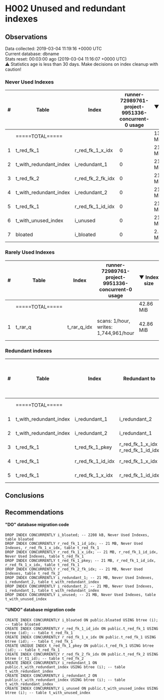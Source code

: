 # H002 Unused and redundant indexes #

## Observations ##
Data collected: 2019-03-04 11:19:16 +0000 UTC  
Current database: dbname  
Stats reset: 00:03:00 ago (2019-03-04 11:16:07 +0000 UTC)  
:warning: Statistics age is less than 30 days. Make decisions on index cleanup with caution!
### Never Used Indexes ###
\#| Table | Index | runner-72989761-project-9951336-concurrent-0 usage | &#9660;&nbsp;Index size | Table size | Supports FK
--|-------|-------|----|-----|-----|-----
&nbsp;|=====TOTAL=====|||130.83 MiB|218.55 MiB|
1|t_red_fk_1|r_red_fk_1_x_idx|0|21.45 MiB|34.58 MiB|Yes
2|t_with_redundant_index|i_redundant_1|0|21.45 MiB|34.58 MiB|
3|t_red_fk_2|r_red_fk_2_fk_idx|0|21.45 MiB|42.24 MiB|
4|t_with_redundant_index|i_redundant_2|0|21.45 MiB|34.58 MiB|
5|t_red_fk_1|r_red_fk_1_id_idx|0|21.45 MiB|34.58 MiB|Yes
6|t_with_unused_index|i_unused|0|21.45 MiB|34.58 MiB|
7|bloated|i_bloated|0|2.16 MiB|3.47 MiB|

### Rarely Used Indexes ###
\#| Table | Index | runner-72989761-project-9951336-concurrent-0 usage | &#9660;&nbsp;Index size | Table size | Comment | Supports FK
--|-------|-------|-----|-----|-----|----|-----
&nbsp;|=====TOTAL=====|||42.86 MiB|49.89 MiB||
1|t_rar_q|t_rar_q_idx|scans: 1\/hour, writes: 1,744,961\/hour|42.86 MiB|49.89 MiB|Low Scans, High Writes|

### Redundant indexes ###
\#| Table | Index | Redundant to |runner-72989761-project-9951336-concurrent-0 usage | &#9660;&nbsp;Index size | Table size | Supports FK
--|-------|-------|--------------|--|-----|-----|-----
&nbsp;|=====TOTAL=====||||107.23 MiB|172.86 MiB|
1|t_with_redundant_index|i_redundant_1|i_redundant_2<br/>|0|21.45 MiB|34.58 MiB|
2|t_with_redundant_index|i_redundant_2|i_redundant_1<br/>|0|21.45 MiB|34.58 MiB|
3|t_red_fk_1|t_red_fk_1_pkey|r_red_fk_1_x_idx<br/>r_red_fk_1_id_idx<br/>|0|21.45 MiB|34.58 MiB|Yes
4|t_red_fk_1|r_red_fk_1_id_idx|r_red_fk_1_x_idx<br/>|0|21.45 MiB|34.58 MiB|Yes
5|t_red_fk_1|r_red_fk_1_x_idx|r_red_fk_1_id_idx<br/>|0|21.45 MiB|34.58 MiB|Yes



## Conclusions ##


## Recommendations ##

#### "DO" database migration code ####
```
DROP INDEX CONCURRENTLY i_bloated; -- 2208 kB, Never Used Indexes, table bloated
DROP INDEX CONCURRENTLY r_red_fk_1_id_idx; -- 21 MB, Never Used Indexes, r_red_fk_1_x_idx, table t_red_fk_1
DROP INDEX CONCURRENTLY r_red_fk_1_x_idx; -- 21 MB, r_red_fk_1_id_idx, Never Used Indexes, table t_red_fk_1
DROP INDEX CONCURRENTLY t_red_fk_1_pkey; -- 21 MB, r_red_fk_1_id_idx, r_red_fk_1_x_idx, table t_red_fk_1
DROP INDEX CONCURRENTLY r_red_fk_2_fk_idx; -- 21 MB, Never Used Indexes, table t_red_fk_2
DROP INDEX CONCURRENTLY i_redundant_1; -- 21 MB, Never Used Indexes, i_redundant_2, table t_with_redundant_index
DROP INDEX CONCURRENTLY i_redundant_2; -- 21 MB, Never Used Indexes, i_redundant_1, table t_with_redundant_index
DROP INDEX CONCURRENTLY i_unused; -- 21 MB, Never Used Indexes, table t_with_unused_index

```

#### "UNDO" database migration code ####
```
CREATE INDEX CONCURRENTLY i_bloated ON public.bloated USING btree (i); -- table bloated
CREATE INDEX CONCURRENTLY r_red_fk_1_id_idx ON public.t_red_fk_1 USING btree (id); -- table t_red_fk_1
CREATE INDEX CONCURRENTLY r_red_fk_1_x_idx ON public.t_red_fk_1 USING btree (id); -- table t_red_fk_1
CREATE UNIQUE INDEX t_red_fk_1_pkey ON public.t_red_fk_1 USING btree (id); -- table t_red_fk_1
CREATE INDEX CONCURRENTLY r_red_fk_2_fk_idx ON public.t_red_fk_2 USING btree (r_t1_id); -- table t_red_fk_2
CREATE INDEX CONCURRENTLY i_redundant_1 ON public.t_with_redundant_index USING btree (i); -- table t_with_redundant_index
CREATE INDEX CONCURRENTLY i_redundant_2 ON public.t_with_redundant_index USING btree (i); -- table t_with_redundant_index
CREATE INDEX CONCURRENTLY i_unused ON public.t_with_unused_index USING btree (i); -- table t_with_unused_index

```

